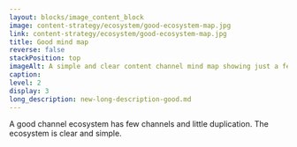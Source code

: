 ```yaml
---
layout: blocks/image_content_block
image: content-strategy/ecosystem/good-ecosystem-map.jpg
link: content-strategy/ecosystem/good-ecosystem-map.jpg
title: Good mind map
reverse: false
stackPosition: top
imageAlt: A simple and clear content channel mind map showing just a few channels.
caption: 
level: 2
display: 3
long_description: new-long-description-good.md
---
```

A good channel ecosystem has few channels and little duplication. The ecosystem is clear and simple.
